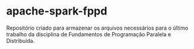 # apache-spark-fppd
Repositório criado para armazenar os arquivos necessários para o último trabalho da disciplina de Fundamentos de Programação Paralela e Distribuída.
